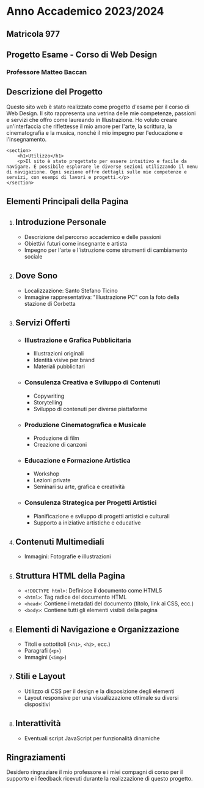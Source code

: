 <!DOCTYPE html>
<html lang="it">
<head>
    <meta charset="UTF-8">
    <meta name="viewport" content="width=device-width, initial-scale=1.0">
    <title>Progetto Esame - Corso di Web Design</title>
</head>
<body>
        <h1>Anno Accademico 2023/2024</h1>
        <h2>Matricola 977</h2>
        <h2>Progetto Esame - Corso di Web Design</h2>
        <h3>Professore Matteo Baccan</h3>
        <section>
        <h1>Descrizione del Progetto</h1>
        <p>Questo sito web è stato realizzato come progetto d'esame per il corso di Web Design.
        Il sito rappresenta una vetrina delle mie competenze, passioni e servizi che offro come laureando in Illustrazione.
        Ho voluto creare un'interfaccia che riflettesse il mio amore per l'arte, la scrittura, la cinematografia e la musica, nonché il mio impegno per l'educazione e l'insegnamento.</p>
    </section>

    <section>
        <h1>Utilizzo</h1>
        <p>Il sito è stato progettato per essere intuitivo e facile da navigare. È possibile esplorare le diverse sezioni utilizzando il menu di navigazione. Ogni sezione offre dettagli sulle mie competenze e servizi, con esempi di lavori e progetti.</p>
    </section>
    
<section>
    <h1>Elementi Principali della Pagina</h1>
    <ol>
        <li>
            <h2>Introduzione Personale</h2>
            <ul>
                <li>Descrizione del percorso accademico e delle passioni</li>
                <li>Obiettivi futuri come insegnante e artista</li>
                <li>Impegno per l'arte e l'istruzione come strumenti di cambiamento sociale</li>
            </ul>
        </li>
        <li>
            <h2>Dove Sono</h2>
            <ul>
                <li>Localizzazione: Santo Stefano Ticino</li>
                <li>Immagine rappresentativa: "Illustrazione PC" con la foto della stazione di Corbetta</li>
            </ul>
        </li>
        <li>
            <h2>Servizi Offerti</h2>
            <ul>
                <li>
                    <h3>Illustrazione e Grafica Pubblicitaria</h3>
                    <ul>
                        <li>Illustrazioni originali</li>
                        <li>Identità visive per brand</li>
                        <li>Materiali pubblicitari</li>
                    </ul>
                </li>
                <li>
                    <h3>Consulenza Creativa e Sviluppo di Contenuti</h3>
                    <ul>
                        <li>Copywriting</li>
                        <li>Storytelling</li>
                        <li>Sviluppo di contenuti per diverse piattaforme</li>
                    </ul>
                </li>
                <li>
                    <h3>Produzione Cinematografica e Musicale</h3>
                    <ul>
                        <li>Produzione di film</li>
                        <li>Creazione di canzoni</li>
                    </ul>
                </li>
                <li>
                    <h3>Educazione e Formazione Artistica</h3>
                    <ul>
                        <li>Workshop</li>
                        <li>Lezioni private</li>
                        <li>Seminari su arte, grafica e creatività</li>
                    </ul>
                </li>
                <li>
                    <h3>Consulenza Strategica per Progetti Artistici</h3>
                    <ul>
                        <li>Pianificazione e sviluppo di progetti artistici e culturali</li>
                        <li>Supporto a iniziative artistiche e educative</li>
                    </ul>
                </li>
            </ul>
        </li>
        <li>
            <h2>Contenuti Multimediali</h2>
            <ul>
                <li>Immagini: Fotografie e illustrazioni</li>
            </ul>
        </li>
        <li>
            <h2>Struttura HTML della Pagina</h2>
            <ul>
                <li><code>&lt;!DOCTYPE html&gt;</code>: Definisce il documento come HTML5</li>
                <li><code>&lt;html&gt;</code>: Tag radice del documento HTML</li>
                <li><code>&lt;head&gt;</code>: Contiene i metadati del documento (titolo, link ai CSS, ecc.)</li>
                <li><code>&lt;body&gt;</code>: Contiene tutti gli elementi visibili della pagina</li>
            </ul>
        </li>
        <li>
            <h2>Elementi di Navigazione e Organizzazione</h2>
            <ul>
                <li>Titoli e sottotitoli (<code>&lt;h1&gt;</code>, <code>&lt;h2&gt;</code>, ecc.)</li>
                <li>Paragrafi (<code>&lt;p&gt;</code>)</li>
                <li>Immagini (<code>&lt;img&gt;</code>)</li>
            </ul>
        </li>
        <li>
            <h2>Stili e Layout</h2>
            <ul>
                <li>Utilizzo di CSS per il design e la disposizione degli elementi</li>
                <li>Layout responsive per una visualizzazione ottimale su diversi dispositivi</li>
            </ul>
        </li>
        <li>
            <h2>Interattività</h2>
            <ul>
                <li>Eventuali script JavaScript per funzionalità dinamiche</li>
            </ul>
        </li>
    </ol>
</section>
<section>
        <h1>Ringraziamenti</h1>
        <p>Desidero ringraziare il mio professore e i miei compagni di corso per il supporto e i feedback ricevuti durante la realizzazione di questo progetto.</p>
</section>
</body>
</html>
